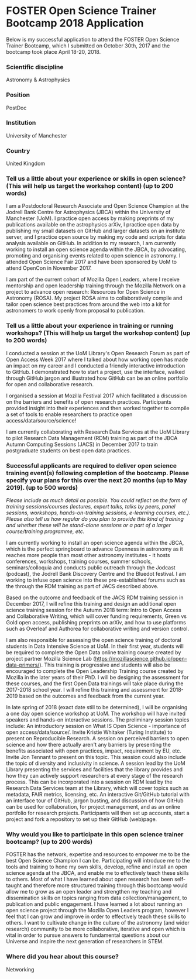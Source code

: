 # FOSTER Open Science Trainer Bootcamp 2018 Application

Below is my successful application to attend the FOSTER Open Science Trainer Bootcamp, which I submitted on October 30th, 2017 and the bootcamp took place April 18-20, 2018.


### Scientific discipline 
Astronomy & Astrophysics

### Position 
PostDoc

### Institution 
University of Manchester

### Country 
United Kingdom

### Tell us a little about your experience or skills in open science? (This will help us target the workshop content) (up to 200 words) 

I am a Postdoctoral Research Associate and Open Science Champion at the Jodrell Bank Centre for Astrophysics (JBCA) within the University of Manchester (UoM). I practice open access by making preprints of my publications available on the astrophysics arXiv, I practice open data by publishing my small datasets on GitHub and larger datasets on an institute server, and I practice open source by making my code and scripts for data analysis available on GitHub. In addition to my research, I am currently working to install an open science agenda within the JBCA, by advocating, promoting and organising events related to open science in astronomy. I attended Open Science Fair 2017 and have been sponsored by UoM to attend OpenCon in November 2017.

I am part of the current cohort of Mozilla Open Leaders, where I receive mentorship and open leadership training through the Mozilla Network on a project to advance open research: Resources for Open Science in Astronomy (ROSA). My project ROSA aims to collaboratively compile and tailor open science best practices from around the web into a kit for astronomers to work openly from proposal to publication.

### Tell us a little about your experience in training or running workshops? (This will help us target the workshop content) (up to 200 words) 

I conducted a session at the UoM Library's Open Research Forum as part of Open Access Week 2017 where I talked about how working open has made an impact on my career and I conducted a friendly interactive introduction to GitHub. I demonstrated how to start a project, use the interface, walked through GitHub jargon and illustrated how GitHub can be an online portfolio for open and collaborative research.

I organised a session at Mozilla Festival 2017 which facilitated a discussion on the barriers and benefits of open research practices. Participants provided insight into their experiences and then worked together to compile a set of tools to enable researchers to practice open access/data/source/science!

I am currently collaborating with Research Data Services at the UoM Library to pilot Research Data Management (RDM) training as part of the JBCA Autumn Computing Sessions (JACS) in December 2017 to train postgraduate students on best open data practices.

### Successful applicants are required to deliver open science training event(s) following completion of the bootcamp. Please specify your plans for this over the next 20 months (up to May 2019). (up to 500 words) 

*Please include as much detail as possible. You could reflect on the form of training sessions/courses (lectures, expert talks, talks by peers, panel sessions, workshops, hands-on-training sessions, e-learning courses, etc.). Please also tell us how regular do you plan to provide this kind of training and whether these will be stand-alone sessions or a part of a larger course/training programme, etc.*

I am currently working to install an open science agenda within the JBCA, which is the perfect springboard to advance Openness in astronomy as it reaches more people than most other astronomy institutes - it hosts conferences, workshops, training courses, summer schools, seminars/colloquia and conducts public outreach through the Jodcast (podcast), the Jodrell Bank Discovery Centre and the Bluedot festival. I am working to infuse open science into these pre-established forums such as the through the RDM training as part of JACS described above.

Based on the outcome and feedback of the JACS RDM training session in December 2017, I will refine this training and design an additional open science training session for the Autumn 2018 term: Intro to Open Access and Collaborative Writing, which will cover funding requirements, Green vs Gold open access, publishing preprints on arXiv, and how to use platforms such as Overleaf and Authorea for collaborative writing and version control.

I am also responsible for assessing the open science training of doctoral students in Data Intensive Science at UoM. In their first year, students will be required to complete the Open Data online training course created by project partner Mozilla Science Lab (https://mozillascience.github.io/open-data-primers/). This training is progressive and students will also be encouraged to complete the Open Leadership Training course created by Mozilla in the later years of their PhD. I will be designing the assessment for these courses, and the first Open Data trainings will take place during the 2017-2018 school year. I will refine this training and assessment for 2018-2019 based on the outcomes and feedback from the current year.

In late spring of 2018 (exact date still to be determined), I will be organising a one day open science workshop at UoM. The workshop will have invited speakers and hands-on interactive sessions. The preliminary session topics include: 
An introductory session on What IS Open Science - importance of open access/data/source/. Invite Kristie Whitaker (Turing Institute) to present on Reproducible Research.
A session on perceived barriers to open science and how there actually aren't any barriers by presenting the benefits associated with open practices, impact, requirement by EU, etc. Invite Jon Tennant to present on this topic. This session could also include the topic of diversity and inclusivity in science.
A session lead by the UoM Library presenting the services and facilities that the library provides and how they can actively support researchers at every stage of the research process. This can be incorporated into a session on RDM lead by the Research Data Services team at the Library, which will cover topics such as metadata, FAIR metrics, licensing, etc.
An interactive Git/GitHub tutorial with an interface tour of GitHub, jargon busting, and discussion of how GitHub can be used for collaboration, for project management, and as an online portfolio for research projects. Participants will then set up accounts, start a project and fork a repository to set up their GitHub (web)page.


### Why would you like to participate in this open science trainer bootcamp? (up to 200 words) 

FOSTER has the network, expertise and resources to empower me to be the best Open Science Champion I can be. Participating will introduce me to the tools and training to hone my own skills, develop, refine and install an open science agenda at the JBCA, and enable me to effectively teach these skills to others. Most of what I have learned about open research has been self-taught and therefore more structured training through this bootcamp would allow me to grow as an open leader and strengthen my teaching and dissemination skills on topics ranging from data collection/management, to publication and public engagement. I have learned a lot about running an open science project through the Mozilla Open Leaders program, however I feel that I can grow and improve in order to effectively teach these skills to others. I want to cultivate change in the culture of the astronomy (and wider research) community to be more collaborative, iterative and open which is vital in order to pursue answers to fundamental questions about our Universe and inspire the next generation of researchers in STEM.


### Where did you hear about this course? 

Networking
